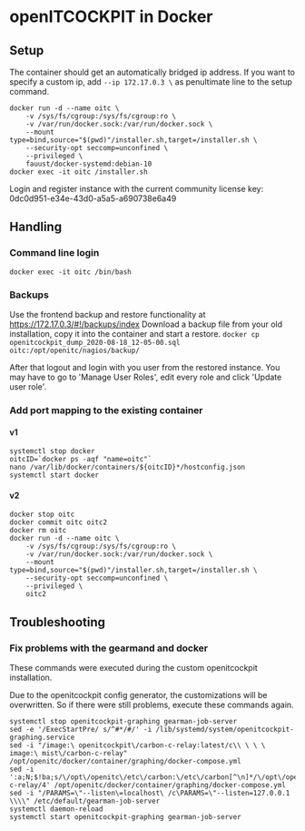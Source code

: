 # openITCOCKPIT in Docker

## Setup

The container should get an automatically bridged ip address.
If you want to specify a custom ip, add `--ip 172.17.0.3 \` as penultimate line to the setup command.

```
docker run -d --name oitc \
    -v /sys/fs/cgroup:/sys/fs/cgroup:ro \
    -v /var/run/docker.sock:/var/run/docker.sock \
    --mount type=bind,source="$(pwd)"/installer.sh,target=/installer.sh \
    --security-opt seccomp=unconfined \
    --privileged \
    fauust/docker-systemd:debian-10
docker exec -it oitc /installer.sh
```

Login and register instance with the current community license key: 0dc0d951-e34e-43d0-a5a5-a690738e6a49


## Handling

### Command line login
`docker exec -it oitc /bin/bash`


### Backups

Use the frontend backup and restore functionality at https://172.17.0.3/#!/backups/index
Download a backup file from your old installation, copy it into the container and start a restore.
`docker cp openitcockpit_dump_2020-08-18_12-05-00.sql oitc:/opt/openitc/nagios/backup/`

After that logout and login with you user from the restored instance.
You may have to go to 'Manage User Roles', edit every role and click 'Update user role'.


### Add port mapping to the existing container

#### v1
```
systemctl stop docker
oitcID=`docker ps -aqf "name=oitc"`
nano /var/lib/docker/containers/${oitcID}*/hostconfig.json
systemctl start docker
```

#### v2
```
docker stop oitc
docker commit oitc oitc2
docker rm oitc
docker run -d --name oitc \
    -v /sys/fs/cgroup:/sys/fs/cgroup:ro \
    -v /var/run/docker.sock:/var/run/docker.sock \
    --mount type=bind,source="$(pwd)"/installer.sh,target=/installer.sh \
    --security-opt seccomp=unconfined \
    --privileged \
    oitc2
```

## Troubleshooting

### Fix problems with the gearmand and docker
These commands were executed during the custom openitcockpit installation.

Due to the openitcockpit config generator, the customizations will be overwritten.
So if there were still problems, execute these commands again.

```
systemctl stop openitcockpit-graphing gearman-job-server
sed -e '/ExecStartPre/ s/^#*/#/' -i /lib/systemd/system/openitcockpit-graphing.service
sed -i "/image:\ openitcockpit\/carbon-c-relay:latest/c\\ \ \ \ image:\ mist\/carbon-c-relay" /opt/openitc/docker/container/graphing/docker-compose.yml
sed -i ':a;N;$!ba;s/\/opt\/openitc\/etc\/carbon:\/etc\/carbon[^\n]*/\/opt\/openitc\/etc\/carbon:\/etc\/carbon-c-relay/4' /opt/openitc/docker/container/graphing/docker-compose.yml
sed -i "/PARAMS=\"--listen\=localhost\ /c\PARAMS=\"--listen=127.0.0.1 \\\\" /etc/default/gearman-job-server
systemctl daemon-reload
systemctl start openitcockpit-graphing gearman-job-server
```
